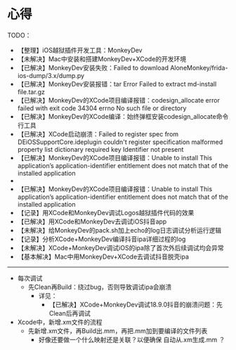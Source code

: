 # 心得

TODO：

* 【整理】iOS越狱插件开发工具：MonkeyDev
* 【未解决】Mac中安装和搭建MonkeyDev+XCode的开发环境
* 【已解决】MonkeyDev安装失败：Failed to download AloneMonkey/frida-ios-dump/3.x/dump.py
* 【已解决】MonkeyDev安装报错：tar Error Failed to extract md-install file.tar.gz
* 【已解决】MonkeyDev的XCode项目编译报错：codesign_allocate error failed with exit code 34304 errno No such file or directory
* 【已解决】MonkeyDev的XCode编译：始终弹框安装codesign_allocate命令行工具
* 【已解决】XCode启动崩溃：Failed to register spec from DEiOSSupportCore.ideplugin couldn't register specification malformed property list dictionary required key Identifier not present
* 【已解决】MonkeyDev的XCode项目编译报错：Unable to install This application’s application-identifier entitlement does not match that of the installed application
* 
* 【已解决】MonkeyDev的XCode项目编译报错：Unable to install This application’s application-identifier entitlement does not match that of the installed application
* 【记录】用XCode和MonkeyDev调试Logos越狱插件代码的效果
* 【已解决】用XCode和MonkeyDev去调试iOS抖音app
* 【未解决】给MonkeyDev的pack.sh加上echo的log日志调试分析运行逻辑
* 【记录】分析XCode+MonkeyDev编译抖音ipa详细过程的log
* 【未解决】XCode+MonkeyDev调试iOS的ipa除了首次外后续调试均会异常
* 【基本解决】Mac中用MonkeyDev+XCode去调试抖音脱壳ipa

---

* 每次调试
  * 先Clean再Build：绕过bug，否则导致调试ipa会崩溃
    * 详见：
      * 【已解决】XCode+MonkeyDev调试18.9.0抖音的崩溃问题：先Clean后再调试
* Xcode中，新增.xm文件的流程
  * 先新增.xm文件，再Build出.mm，再把.mm加到要编译的文件列表
    * 好像还要做一个什么映射还是关联？以便确保 自动从.xm生成.mm ？
